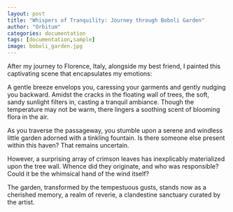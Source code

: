 ```yaml
---
layout: post
title: "Whispers of Tranquility: Journey through Boboli Garden"
author: "Orbitum"
categories: documentation
tags: [documentation,sample]
image: boboli_garden.jpg
---
```

After my journey to Florence, Italy, alongside my best friend, I painted this captivating scene that encapsulates my emotions:

A gentle breeze envelops you, caressing your garments and gently nudging you backward. Amidst the cracks in the floating wall of trees, the soft, sandy sunlight filters in, casting a tranquil ambiance. Though the temperature may not be warm, there lingers a soothing scent of blooming flora in the air.

As you traverse the passageway, you stumble upon a serene and windless little garden adorned with a tinkling fountain. Is there someone else present within this haven? That remains uncertain.

However, a surprising array of crimson leaves has inexplicably materialized upon the tree wall. Whence did they originate, and who was responsible? Could it be the whimsical hand of the wind itself?

The garden, transformed by the tempestuous gusts, stands now as a cherished memory, a realm of reverie, a clandestine sanctuary curated by the artist.
